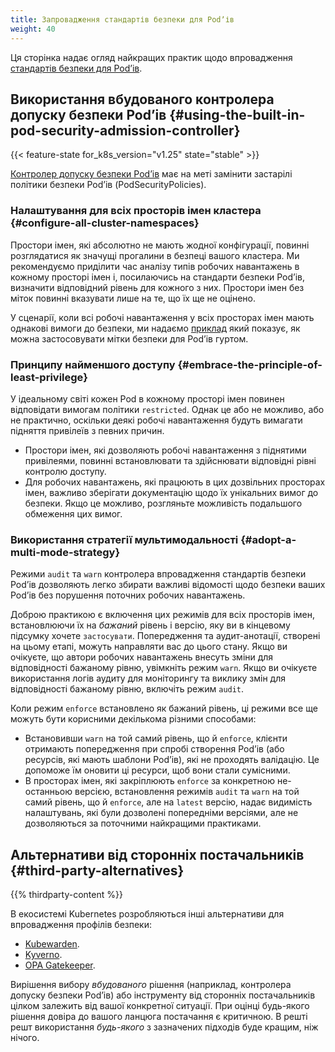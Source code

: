 ```yaml
---
title: Запровадження стандартів безпеки для Podʼів
weight: 40
---
```


<!-- overview -->

Ця сторінка надає огляд найкращих практик щодо впровадження [стандартів безпеки для Podʼів](/docs/concepts/security/pod-security-standards).

<!-- body -->

## Використання вбудованого контролера допуску безпеки Podʼів {#using-the-built-in-pod-security-admission-controller}

{{< feature-state for_k8s_version="v1.25" state="stable" >}}

[Контролер допуску безпеки Podʼів](/docs/reference/access-authn-authz/admission-controllers/#podsecurity) має на меті замінити застарілі політики безпеки Podʼів (PodSecurityPolicies).

### Налаштування для всіх просторів імен кластера {#configure-all-cluster-namespaces}

Простори імен, які абсолютно не мають жодної конфігурації, повинні розглядатися як значущі прогалини в безпеці вашого кластера. Ми рекомендуємо приділити час аналізу типів робочих навантажень в кожному просторі імен і, посилаючись на стандарти безпеки Podʼів, визначити відповідний рівень для кожного з них. Простори імен без міток повинні вказувати лише на те, що їх ще не оцінено.

У сценарії, коли всі робочі навантаження у всіх просторах імен мають однакові вимоги до безпеки, ми надаємо [приклад](/docs/tasks/configure-pod-container/enforce-standards-namespace-labels/#applying-to-all-namespaces) який показує, як можна застосовувати мітки безпеки для Podʼів гуртом.

### Принципу найменшого доступу {#embrace-the-principle-of-least-privilege}

У ідеальному світі кожен Pod в кожному просторі імен повинен відповідати вимогам політики `restricted`. Однак це або не можливо, або не практично, оскільки деякі робочі навантаження будуть вимагати підняття привілеїв з певних причин.

- Простори імен, які дозволяють робочі навантаження з піднятими привілеями, повинні встановлювати та здійснювати відповідні рівні контролю доступу.
- Для робочих навантажень, які працюють в цих дозвільних просторах імен, важливо зберігати документацію щодо їх унікальних вимог до безпеки. Якщо це можливо, розгляньте можливість подальшого обмеження цих вимог.

### Використання стратегії мультимодальності {#adopt-a-multi-mode-strategy}

Режими `audit` та `warn` контролера впровадження стандартів безпеки Podʼів дозволяють легко збирати важливі відомості щодо безпеки ваших Podʼів без порушення поточних робочих навантажень.

Доброю практикою є включення цих режимів для всіх просторів імен, встановлюючи їх на _бажаний_ рівень і версію, яку ви в кінцевому підсумку хочете `застосувати`. Попередження та аудит-анотації, створені на цьому етапі, можуть направляти вас до цього стану. Якщо ви очікуєте, що автори робочих навантажень внесуть зміни для відповідності бажаному рівню, увімкніть режим `warn`. Якщо ви очікуєте використання логів аудиту для моніторингу та виклику змін для відповідності бажаному рівню, включіть режим `audit`.

Коли режим `enforce` встановлено як бажаний рівень, ці режими все ще можуть бути корисними декількома різними способами:

- Встановивши `warn` на той самий рівень, що й `enforce`, клієнти отримають попередження при спробі створення Podʼів (або ресурсів, які мають шаблони Podʼів), які не проходять валідацію. Це допоможе їм оновити ці ресурси, щоб вони стали сумісними.
- В просторах імен, які закріплюють `enforce` за конкретною не-останньою версією, встановлення режимів `audit` та `warn` на той самий рівень, що й `enforce`, але на `latest` версію, надає видимість налаштувань, які були дозволені попередніми версіями, але не дозволяються за поточними найкращими практиками.

## Альтернативи від сторонніх постачальників {#third-party-alternatives}

{{% thirdparty-content %}}

В екосистемі Kubernetes розробляються інші альтернативи для впровадження профілів безпеки:

- [Kubewarden](https://github.com/kubewarden).
- [Kyverno](https://kyverno.io/policies/).
- [OPA Gatekeeper](https://github.com/open-policy-agent/gatekeeper).

Вирішення вибору _вбудованого_ рішення (наприклад, контролера допуску безпеки Podʼів) або інструменту від сторонніх постачальників цілком залежить від вашої конкретної ситуації. При оцінці будь-якого рішення довіра до вашого ланцюга постачання є критичною. В решті решт використання _будь-якого_ з зазначених підходів буде кращим, ніж нічого.
